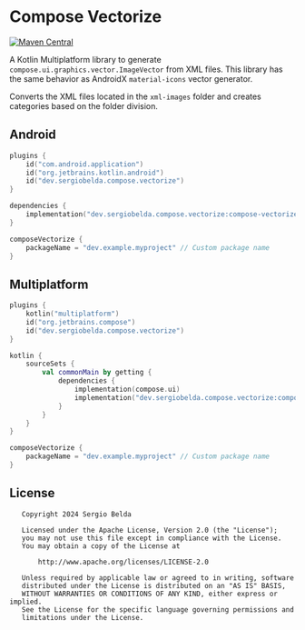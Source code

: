 # Compose Vectorize

[![Maven Central](https://img.shields.io/maven-central/v/dev.sergiobelda.compose.vectorize/compose-vectorize-core)](https://search.maven.org/search?q=g:dev.sergiobelda.compose.vectorize)

A Kotlin Multiplatform library to generate `compose.ui.graphics.vector.ImageVector` from 
XML files. This library has the same behavior as AndroidX `material-icons` vector generator.

Converts the XML files located in the `xml-images` folder and creates categories based on the folder division.

## Android

```kotlin
plugins {
    id("com.android.application")
    id("org.jetbrains.kotlin.android")
    id("dev.sergiobelda.compose.vectorize")
}

dependencies {
    implementation("dev.sergiobelda.compose.vectorize:compose-vectorize-core:$VERSION")
}

composeVectorize {
    packageName = "dev.example.myproject" // Custom package name
}
```

## Multiplatform

```kotlin
plugins {
    kotlin("multiplatform")
    id("org.jetbrains.compose")
    id("dev.sergiobelda.compose.vectorize")
}

kotlin {
    sourceSets {
        val commonMain by getting {
            dependencies {
                implementation(compose.ui)
                implementation("dev.sergiobelda.compose.vectorize:compose-vectorize-core:$VERSION")
            }
        }
    }
}

composeVectorize {
    packageName = "dev.example.myproject" // Custom package name
}
```

## License

```
   Copyright 2024 Sergio Belda

   Licensed under the Apache License, Version 2.0 (the "License");
   you may not use this file except in compliance with the License.
   You may obtain a copy of the License at

       http://www.apache.org/licenses/LICENSE-2.0

   Unless required by applicable law or agreed to in writing, software
   distributed under the License is distributed on an "AS IS" BASIS,
   WITHOUT WARRANTIES OR CONDITIONS OF ANY KIND, either express or implied.
   See the License for the specific language governing permissions and
   limitations under the License.
```
